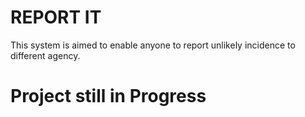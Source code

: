 # REPORT IT

This system is aimed to enable anyone to report unlikely incidence to different agency.

# Project still in Progress
